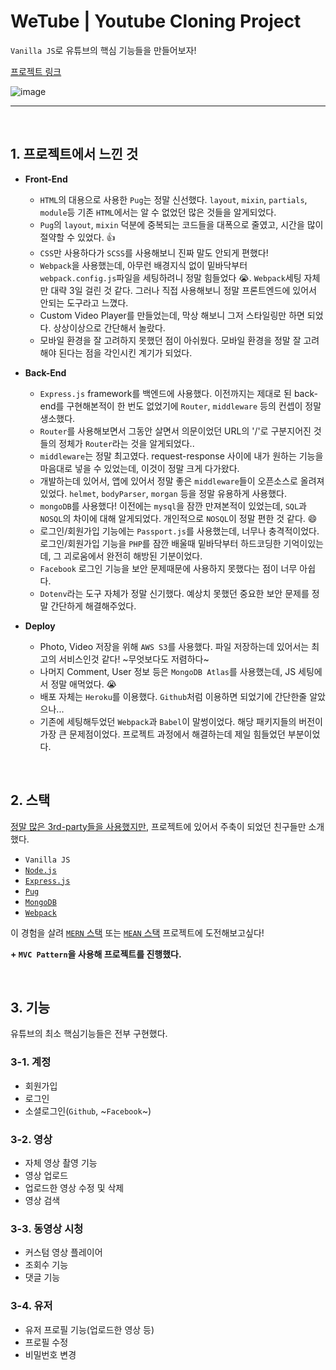 # WeTube | Youtube Cloning Project

`Vanilla JS`로 유튜브의 핵심 기능들을 만들어보자!

[프로젝트 링크](https://tranquil-castle-40182.herokuapp.com/)

![image](https://user-images.githubusercontent.com/67461578/109142575-60f4df00-77a2-11eb-932c-ef5feb0a2f17.png)

---

<br />

## 1. 프로젝트에서 느낀 것
- **Front-End**
  - `HTML`의 대용으로 사용한 `Pug`는 정말 신선했다. `layout`, `mixin`, `partials`, `module`등 기존 `HTML`에서는 알 수 없었던 많은 것들을 알게되었다.
  - `Pug`의 `layout`, `mixin` 덕분에 중복되는 코드들을 대폭으로 줄였고, 시간을 많이 절약할 수 있었다. 👍
  - `CSS`만 사용하다가 `SCSS`를 사용해보니 진짜 말도 안되게 편했다!
  - `Webpack`을 사용했는데, 아무런 배경지식 없이 밑바닥부터 `webpack.config.js`파일을 세팅하려니 정말 힘들었다 😭. `Webpack`세팅 자체만 대략 3일 걸린 것 같다. 그러나 직접 사용해보니 정말 프론트엔드에 있어서 안되는 도구라고 느꼈다.
  - Custom Video Player를 만들었는데, 막상 해보니 그저 스타일링만 하면 되었다. 상상이상으로 간단해서 놀랐다.
  - 모바일 환경을 잘 고려하지 못했던 점이 아쉬웠다. 모바일 환경을 정말 잘 고려해야 된다는 점을 각인시킨 계기가 되었다.

- **Back-End**
  - `Express.js` framework를 백엔드에 사용했다. 이전까지는 제대로 된 back-end를 구현해본적이 한 번도 없었기에 `Router`, `middleware` 등의 컨셉이 정말 생소했다.
  - `Router`를 사용해보면서 그동안 살면서 의문이었던 URL의 '/'로 구분지어진 것들의 정체가 `Router`라는 것을 알게되었다..
  - `middleware`는 정말 최고였다. request-response 사이에 내가 원하는 기능을 마음대로 넣을 수 있었는데, 이것이 정말 크게 다가왔다.
  - 개발하는데 있어서, 앱에 있어서 정말 좋은 `middleware`들이 오픈소스로 올려져 있었다. `helmet`, `bodyParser`, `morgan` 등을 정말 유용하게 사용했다.
  - `mongoDB`를 사용했다! 이전에는 `mysql`을 잠깐 만져본적이 있었는데, `SQL`과 `NOSQL`의 차이에 대해 알게되었다. 개인적으로 `NOSQL`이 정말 편한 것 같다. 😄
  - 로그인/회원가입 기능에는 `Passport.js`를 사용했는데, 너무나 충격적이었다. 로그인/회원가입 기능을 `PHP`를 잠깐 배울때 밑바닥부터 하드코딩한 기억이있는데, 그 괴로움에서 완전히 해방된 기분이었다.
  - `Facebook` 로그인 기능을 보안 문제때문에 사용하지 못했다는 점이 너무 아쉽다.
  - `Dotenv`라는 도구 자체가 정말 신기했다. 예상치 못했던 중요한 보안 문제를 정말 간단하게 해결해주었다.

- **Deploy**
  - Photo, Video 저장을 위해 `AWS S3`를 사용했다. 파일 저장하는데 있어서는 최고의 서비스인것 같다! ~무엇보다도 저렴하다~
  - 나머지 Comment, User 정보 등은 `MongoDB Atlas`를 사용했는데, JS 세팅에서 정말 애먹었다. 😭
  - 배포 자체는 `Heroku`를 이용했다. `Github`처럼 이용하면 되었기에 간단한줄 알았으나...
  - 기존에 세팅해두었던 `Webpack`과 `Babel`이 말썽이었다. 해당 패키지들의 버전이 가장 큰 문제점이었다. 프로젝트 과정에서 해결하는데 제일 힘들었던 부분이었다.

<br />

## 2. 스택
[정말 많은 3rd-party들을 사용했지만](https://github.com/pshtony1/youtube-clone/blob/master/package.json#L9), 프로젝트에 있어서 주축이 되었던 친구들만 소개했다.

- `Vanilla JS`
- [`Node.js`](https://nodejs.org/)
- [`Express.js`](https://expressjs.com/)
- [`Pug`](https://pugjs.org/)
- [`MongoDB`](https://www.mongodb.com/)
- [`Webpack`](https://webpack.js.org/)

이 경험을 살려 [`MERN` 스택](https://www.mongodb.com/mern-stack) 또는 [`MEAN` 스택](https://en.wikipedia.org/wiki/MEAN_(solution_stack)) 프로젝트에 도전해보고싶다!

**+ `MVC Pattern`을 사용해 프로젝트를 진행했다.**

<br />

## 3. 기능
유튜브의 최소 핵심기능들은 전부 구현했다.

### 3-1. 계정
- 회원가입
- 로그인
- 소셜로그인(`Github`, ~`Facebook`~)

### 3-2. 영상
- 자체 영상 촬영 기능
- 영상 업로드
- 업로드한 영상 수정 및 삭제
- 영상 검색

### 3-3. 동영상 시청
- 커스텀 영상 플레이어
- 조회수 기능
- 댓글 기능

### 3-4. 유저
- 유저 프로필 기능(업로드한 영상 등)
- 프로필 수정
- 비밀번호 변경
